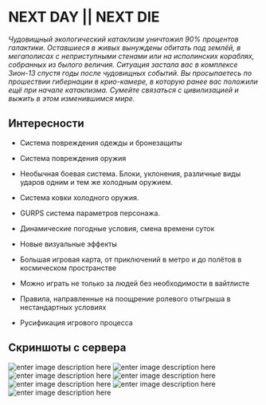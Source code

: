 ﻿
<style>
#основное {
    background: url(https://cdn.discordapp.com/attachments/857322394368344134/967889551764889630/ND2.png);
}
</style>
# NEXT DAY || NEXT DIE

*Чудовищный экологический катаклизм уничтожил 90% процентов галактики. Оставшиеся в живых вынуждены обитать под землёй, в мегаполисах с неприступными стенами или на исполинских кораблях, собранных из былого величия.
Ситуация застала вас в комплексе Зион-13 спустя годы после чудовищных событий. Вы просыпаетесь по прошествии гибернации в крио-камере, в которую ранее вас положили ещё при начале катаклизма. 
Сумейте связаться с цивилизацией и выжить в этом изменившимся мире.*


## Интересности

 - Система повреждения одежды и бронезащиты
 - Система повреждения оружия
 - Необычная боевая система. Блоки, уклонения, различные виды ударов одним и тем же холодным оружием.
 - Система ковки холодного оружия.
 - GURPS система параметров персонажа.
 - Динамические погодные условия, смена времени суток
 - Новые визуальные эффекты 
 - Большая игровая карта, от приключений в метро и до полётов в космическом пространстве 
 - Можно играть не только за людей без необходимости в вайтлисте
 - Правила, направленные на поощрение ролевого отыгрыша в нестандартных условиях
 
 - Русификация игрового процесса
 
<div id=картинки>

## Скриншоты с сервера
![enter image description here](https://cdn.discordapp.com/attachments/884828076222054440/960641311805952060/unknown.png)
![enter image description here](https://cdn.discordapp.com/attachments/839880135250542622/958046556328718376/unknown.png)
![enter image description here](https://cdn.discordapp.com/attachments/839880135250542622/957344878055030804/unknown.png)
![enter image description here](https://cdn.discordapp.com/attachments/839880135250542622/918958128899436644/unknown.png)
![enter image description here](https://cdn.discordapp.com/attachments/839880135250542622/949791136535441428/unknown.png)
![enter image description here](https://cdn.discordapp.com/attachments/884828076222054440/948270993141538816/unknown.png)
![enter image description here](https://cdn.discordapp.com/attachments/884828076222054440/934476546884907018/unknown.png)
</div>

